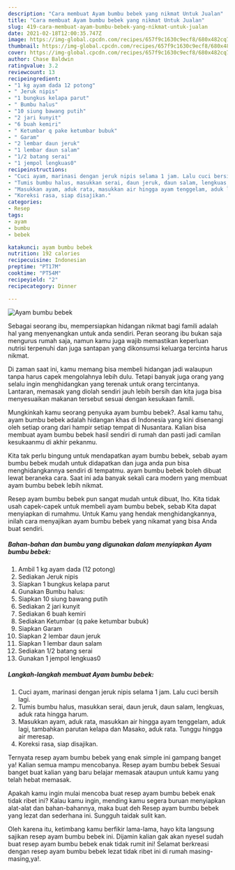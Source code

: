 ```yaml
---
description: "Cara membuat Ayam bumbu bebek yang nikmat Untuk Jualan"
title: "Cara membuat Ayam bumbu bebek yang nikmat Untuk Jualan"
slug: 419-cara-membuat-ayam-bumbu-bebek-yang-nikmat-untuk-jualan
date: 2021-02-18T12:00:35.747Z
image: https://img-global.cpcdn.com/recipes/657f9c1630c9ecf8/680x482cq70/ayam-bumbu-bebek-foto-resep-utama.jpg
thumbnail: https://img-global.cpcdn.com/recipes/657f9c1630c9ecf8/680x482cq70/ayam-bumbu-bebek-foto-resep-utama.jpg
cover: https://img-global.cpcdn.com/recipes/657f9c1630c9ecf8/680x482cq70/ayam-bumbu-bebek-foto-resep-utama.jpg
author: Chase Baldwin
ratingvalue: 3.2
reviewcount: 13
recipeingredient:
- "1 kg ayam dada 12 potong"
- " Jeruk nipis"
- "1 bungkus kelapa parut"
- " Bumbu halus"
- "10 siung bawang putih"
- "2 jari kunyit"
- "6 buah kemiri"
- " Ketumbar q pake ketumbar bubuk"
- " Garam"
- "2 lembar daun jeruk"
- "1 lembar daun salam"
- "1/2 batang serai"
- "1 jempol lengkuas0"
recipeinstructions:
- "Cuci ayam, marinasi dengan jeruk nipis selama 1 jam. Lalu cuci bersih lagi."
- "Tumis bumbu halus, masukkan serai, daun jeruk, daun salam, lengkuas, aduk rata hingga harum."
- "Masukkan ayam, aduk rata, masukkan air hingga ayam tenggelam, aduk lagi, tambahkan parutan kelapa dan Masako, aduk rata. Tunggu hingga air meresap."
- "Koreksi rasa, siap disajikan."
categories:
- Resep
tags:
- ayam
- bumbu
- bebek

katakunci: ayam bumbu bebek 
nutrition: 192 calories
recipecuisine: Indonesian
preptime: "PT17M"
cooktime: "PT54M"
recipeyield: "2"
recipecategory: Dinner

---
```



![Ayam bumbu bebek](https://img-global.cpcdn.com/recipes/657f9c1630c9ecf8/680x482cq70/ayam-bumbu-bebek-foto-resep-utama.jpg)

Sebagai seorang ibu, mempersiapkan hidangan nikmat bagi famili adalah hal yang menyenangkan untuk anda sendiri. Peran seorang ibu bukan saja mengurus rumah saja, namun kamu juga wajib memastikan keperluan nutrisi terpenuhi dan juga santapan yang dikonsumsi keluarga tercinta harus nikmat.

Di zaman  saat ini, kamu memang bisa membeli hidangan jadi walaupun tanpa harus capek mengolahnya lebih dulu. Tetapi banyak juga orang yang selalu ingin menghidangkan yang terenak untuk orang tercintanya. Lantaran, memasak yang diolah sendiri jauh lebih bersih dan kita juga bisa menyesuaikan makanan tersebut sesuai dengan kesukaan famili. 



Mungkinkah kamu seorang penyuka ayam bumbu bebek?. Asal kamu tahu, ayam bumbu bebek adalah hidangan khas di Indonesia yang kini disenangi oleh setiap orang dari hampir setiap tempat di Nusantara. Kalian bisa membuat ayam bumbu bebek hasil sendiri di rumah dan pasti jadi camilan kesukaanmu di akhir pekanmu.

Kita tak perlu bingung untuk mendapatkan ayam bumbu bebek, sebab ayam bumbu bebek mudah untuk didapatkan dan juga anda pun bisa menghidangkannya sendiri di tempatmu. ayam bumbu bebek boleh dibuat lewat beraneka cara. Saat ini ada banyak sekali cara modern yang membuat ayam bumbu bebek lebih nikmat.

Resep ayam bumbu bebek pun sangat mudah untuk dibuat, lho. Kita tidak usah capek-capek untuk membeli ayam bumbu bebek, sebab Kita dapat menyiapkan di rumahmu. Untuk Kamu yang hendak menghidangkannya, inilah cara menyajikan ayam bumbu bebek yang nikamat yang bisa Anda buat sendiri.

<!--inarticleads1-->

##### Bahan-bahan dan bumbu yang digunakan dalam menyiapkan Ayam bumbu bebek:

1. Ambil 1 kg ayam dada (12 potong)
1. Sediakan  Jeruk nipis
1. Siapkan 1 bungkus kelapa parut
1. Gunakan  Bumbu halus:
1. Siapkan 10 siung bawang putih
1. Sediakan 2 jari kunyit
1. Sediakan 6 buah kemiri
1. Sediakan  Ketumbar (q pake ketumbar bubuk)
1. Siapkan  Garam
1. Siapkan 2 lembar daun jeruk
1. Siapkan 1 lembar daun salam
1. Sediakan 1/2 batang serai
1. Gunakan 1 jempol lengkuas0




<!--inarticleads2-->

##### Langkah-langkah membuat Ayam bumbu bebek:

1. Cuci ayam, marinasi dengan jeruk nipis selama 1 jam. Lalu cuci bersih lagi.
1. Tumis bumbu halus, masukkan serai, daun jeruk, daun salam, lengkuas, aduk rata hingga harum.
1. Masukkan ayam, aduk rata, masukkan air hingga ayam tenggelam, aduk lagi, tambahkan parutan kelapa dan Masako, aduk rata. Tunggu hingga air meresap.
1. Koreksi rasa, siap disajikan.




Ternyata resep ayam bumbu bebek yang enak simple ini gampang banget ya! Kalian semua mampu mencobanya. Resep ayam bumbu bebek Sesuai banget buat kalian yang baru belajar memasak ataupun untuk kamu yang telah hebat memasak.

Apakah kamu ingin mulai mencoba buat resep ayam bumbu bebek enak tidak ribet ini? Kalau kamu ingin, mending kamu segera buruan menyiapkan alat-alat dan bahan-bahannya, maka buat deh Resep ayam bumbu bebek yang lezat dan sederhana ini. Sungguh taidak sulit kan. 

Oleh karena itu, ketimbang kamu berfikir lama-lama, hayo kita langsung sajikan resep ayam bumbu bebek ini. Dijamin kalian gak akan nyesel sudah buat resep ayam bumbu bebek enak tidak rumit ini! Selamat berkreasi dengan resep ayam bumbu bebek lezat tidak ribet ini di rumah masing-masing,ya!.

